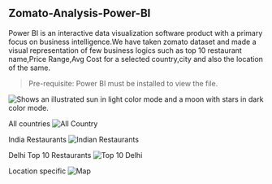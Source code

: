 ## Zomato-Analysis-Power-BI

Power BI is an interactive data visualization software product with a primary focus on business intelligence.We have taken zomato dataset and made a visual representation of few business logics such as top 10 restaurant name,Price Range,Avg Cost for a selected country,city and also the location of the same.


>Pre-requisite: Power BI must be installed to view the file.

<picture>
  <source media="(prefers-color-scheme: dark)" srcset="https://user-images.githubusercontent.com/25423296/163456776-7f95b81a-f1ed-45f7-b7ab-8fa810d529fa.png">
  <source media="(prefers-color-scheme: light)" srcset="https://user-images.githubusercontent.com/25423296/163456779-a8556205-d0a5-45e2-ac17-42d089e3c3f8.png">
  <img alt="Shows an illustrated sun in light color mode and a moon with stars in dark color mode." src="https://user-images.githubusercontent.com/25423296/163456779-a8556205-d0a5-45e2-ac17-42d089e3c3f8.png">
</picture>

All countries
![All Country](https://drive.google.com/file/d/1XCIVr0KdnrkZ_Gc2HxirkDlkR6cd9Cpt/view?usp=sharing)

India Restaurants
![Indian Restaurants](https://drive.google.com/file/d/1LhxBsibe4wnlXFoYYDIB5BIg1VQive0y/view?usp=sharing)

Delhi Top 10 Restaurants
![Top 10 Delhi](https://drive.google.com/file/d/13htiR4z20dXRKRqAMPsC9FH-eFpTNW0Q/view?usp=sharing)

Location specific
![Map](https://drive.google.com/file/d/15_hhDpC6kPubJcVmOHjIApoKkZl75_if/view?usp=sharing)


